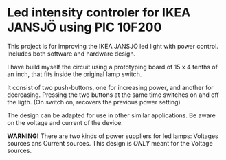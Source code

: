 # Led intensity controler for IKEA JANSJÖ using PIC 10F200

This project is for improving the IKEA JANSJÖ led light with power control. Includes both software and hardware design.

I have build myself the circuit using a prototyping board of 15 x 4 tenths of an inch, that fits inside the original lamp switch.

It consist of two push-buttons, one for increasing power, and another for decreasing. Pressing the two buttons at the same time switches on and off the ligth. (On switch on, recovers the previous power setting)

The design can be adapted for use in other similar applications. Be aware on the voltage and current of the device.

**WARNING!** There are two kinds of power suppliers for led lamps: Voltages sources ans Current sources. This design is *ONLY* meant for the Voltage sources.

